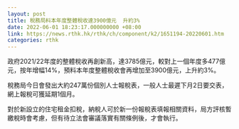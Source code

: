 ```yaml
---
layout: post
title: 稅務局料本年度整體稅收達3900億元  升約3%
date: 2022-06-01 18:23:17.000000000 +08:00
link: https://news.rthk.hk/rthk/ch/component/k2/1651194-20220601.htm
categories: rthk
---
```


政府2021/22年度的整體稅收再創新高，達3785億元，較對上一個年度多477億元，按年增幅14%，預料本年度整體稅收會再增加至3900億元，上升約3%。

稅務局今日會發出大約247萬份個別人士報稅表，一般人士最遲下月2日要交表，網上報稅可獲延期1個月。

對於新設立的住宅租金扣稅，納稅人可於新一份報稅表填報相關資料，局方評核暫繳稅時會考慮，但有待立法會審議落實有關條例後，才會執行。
